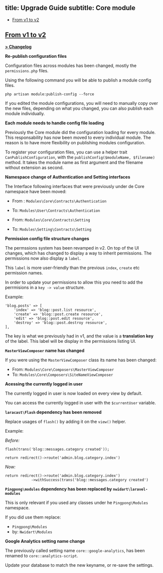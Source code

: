 title: Upgrade Guide
subtitle: Core module
-------

- [From v1 to v2](#upgrade-2.0)


## <a name="upgrade-2.0" class="anchor" href="#upgrade-2.0">From v1 to **v2**</a>

**[> Changelog](https://github.com/AsgardCms/Core/blob/2.0/changelog.yml)**

**Re-publish configuration files**

Configuration files across modules has been changed, mostly the `permissions.php` files.

Using the following command you will be able to publish a module config files.

``` .language-bash
php artisan module:publish-config --force
```

If you edited the module configurations, you will need to manually copy over the new files, depending on what you changed, you can also publish each module individually.

**Each module needs to handle config file loading**

Previously the Core module did the configuration loading for every module. This responsability has now been moved to every individual module. The reason is to have more flexibility on publishing modules configuration.

To register your configuration files, you can use a helper trait `CanPublishConfiguration`, with the `publishConfig($moduleName, $filename)` method. It takes the module name as first argument and the filename without extension as second.

**Namespace change of Authentication and Setting interfaces**

The Interface following interfaces that were previously under de Core namespace have been moved:

- From : `Modules\Core\Contracts\Authentication`
- To: `Modules\User\Contracts\Authentication`

- From: `Modules\Core\Contracts\Setting`
- To: `Modules\Setting\Contracts\Setting`

**Permission config file structure changes**

The permssions system has been revamped in v2. On top of the UI changes, which has changed to display a way to inherit permissions. The permissions now also display a `label`.

This `label` is more user-friendly than the previous `index`, `create` etc permission names.

In order to update your permissions to allow this you need to add the perrmisions in a `key -> value` structure. 

Example:

``` .language-php
'blog.posts' => [
    'index' => 'blog::post.list resource',
    'create' => 'blog::post.create resource',
    'edit' => 'blog::post.edit resource',
    'destroy' => 'blog::post.destroy resource',
],
```

The key is what we previously had in v1, and the value is a **translation key** of the label. This label will be display in the permissions listing UI.


**`MasterViewComposer` name has changed**

If you were using the `MasterViewComposer` class its name has been changed:

- From: `Modules\Core\Composers\MasterViewComposer`
- To: `Modules\Core\Composers\SiteNameViewComposer`

**Acessing the currently logged in user**

The currently logged in user is now loaded on every view by default.

You can access the currently logged in user with the `$currentUser` variable.

**`laracast\Flash` dependency has been removed**

Replace usages of `flash()` by adding it on the `view()` helper.

Example:

*Before:*

``` .language-php
flash(trans('blog::messages.category created'));

return redirect()->route('admin.blog.category.index')
```

*Now:*

``` .language-php
return redirect()->route('admin.blog.category.index')
            ->withSuccess(trans('blog::messages.category created')
```

**`Pingpong\modules` dependency has been replaced by `nwidart\laravel-modules`**

This is only relevant if you used any classes under he `Pingpong\Modules` namespace.

If you did use them replace:

- `Pingpong\Modules`
- by: `Nwidart\Modules`

**Google Analytics setting name change**

The previously called setting name `core::google-analytics`, has been renamed to `core::analytics-script`.

Update your database to match the new keyname, or re-save the settings.
